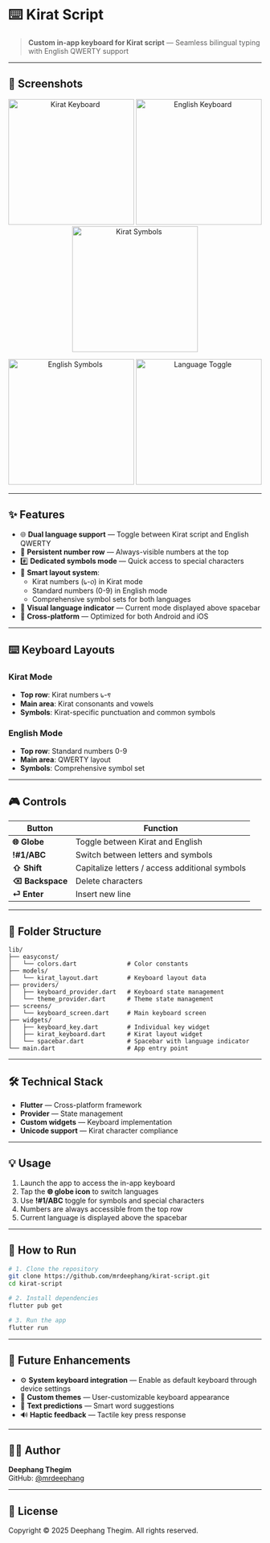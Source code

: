 # ⌨️ Kirat Script

> **Custom in-app keyboard for Kirat script** — Seamless bilingual typing with English QWERTY support

---

## 📸 Screenshots

<p align="center">
  <img src="https://github.com/user-attachments/assets/96d0ac2e-649d-4d26-a482-ff81106b4225" alt="Kirat Keyboard" width="250"/>
  <img src="https://github.com/user-attachments/assets/427d1ef0-4ceb-4b0b-a177-3f63f1e36eb7" alt="English Keyboard" width="250"/>
  <img src="https://github.com/user-attachments/assets/416ac6ad-017c-4d15-ae7b-9041b2b164b5" alt="Kirat Symbols" width="250"/>
</p>

<p align="center">
  <img src="https://github.com/user-attachments/assets/3f6de3fd-6481-4459-a4eb-b4a2f4ac037a" alt="English Symbols" width="250"/>
  <img src="https://github.com/user-attachments/assets/f2d46e6f-4668-42c9-9c01-6bb304c2fd9c" alt="Language Toggle" width="250"/>
</p>

---

## ✨ Features

- 🌐 **Dual language support** — Toggle between Kirat script and English QWERTY
- 🔢 **Persistent number row** — Always-visible numbers at the top
- #️⃣ **Dedicated symbols mode** — Quick access to special characters
- 🎯 **Smart layout system**:
  - Kirat numbers (᥇-᥆) in Kirat mode
  - Standard numbers (0-9) in English mode
  - Comprehensive symbol sets for both languages
- 💬 **Visual language indicator** — Current mode displayed above spacebar
- 📱 **Cross-platform** — Optimized for both Android and iOS

---

## ⌨️ Keyboard Layouts

### Kirat Mode
- **Top row**: Kirat numbers ᥇-᥏
- **Main area**: Kirat consonants and vowels
- **Symbols**: Kirat-specific punctuation and common symbols

### English Mode
- **Top row**: Standard numbers 0-9
- **Main area**: QWERTY layout
- **Symbols**: Comprehensive symbol set

---

## 🎮 Controls

| Button | Function |
|--------|----------|
| **🌐 Globe** | Toggle between Kirat and English |
| **!#1/ABC** | Switch between letters and symbols |
| **⇧ Shift** | Capitalize letters / access additional symbols |
| **⌫ Backspace** | Delete characters |
| **⏎ Enter** | Insert new line |

---

## 📁 Folder Structure

```
lib/
├── easyconst/
│   └── colors.dart              # Color constants
├── models/
│   └── kirat_layout.dart        # Keyboard layout data
├── providers/
│   ├── keyboard_provider.dart   # Keyboard state management
│   └── theme_provider.dart      # Theme state management
├── screens/
│   └── keyboard_screen.dart     # Main keyboard screen
├── widgets/
│   ├── keyboard_key.dart        # Individual key widget
│   ├── kirat_keyboard.dart      # Kirat layout widget
│   └── spacebar.dart            # Spacebar with language indicator
└── main.dart                    # App entry point
```

---

## 🛠️ Technical Stack

- **Flutter** — Cross-platform framework
- **Provider** — State management
- **Custom widgets** — Keyboard implementation
- **Unicode support** — Kirat character compliance

---

## 💡 Usage

1. Launch the app to access the in-app keyboard
2. Tap the **🌐 globe icon** to switch languages
3. Use **!#1/ABC** toggle for symbols and special characters
4. Numbers are always accessible from the top row
5. Current language is displayed above the spacebar

---

## 🚀 How to Run

```bash
# 1. Clone the repository
git clone https://github.com/mrdeephang/kirat-script.git
cd kirat-script

# 2. Install dependencies
flutter pub get

# 3. Run the app
flutter run
```

---

## 🔮 Future Enhancements

- ⚙️ **System keyboard integration** — Enable as default keyboard through device settings
- 🎨 **Custom themes** — User-customizable keyboard appearance
- 📝 **Text predictions** — Smart word suggestions
- 🔊 **Haptic feedback** — Tactile key press response

---

## 👨‍💻 Author

**Deephang Thegim**  
GitHub: [@mrdeephang](https://github.com/mrdeephang)

---

## 📄 License

Copyright © 2025 Deephang Thegim. All rights reserved.

